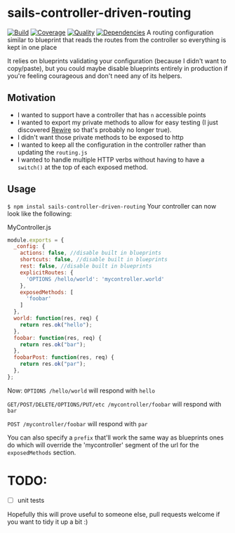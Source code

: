 # sails-controller-driven-routing

[![Build](https://travis-ci.org/chrisns/sails-controller-driven-routing.png)](https://travis-ci.org/chrisns/sails-controller-driven-routing)
[![Coverage](https://coveralls.io/repos/chrisns/sails-controller-driven-routing/badge.png)](https://coveralls.io/r/chrisns/sails-controller-driven-routing)
[![Quality](https://codeclimate.com/github/chrisns/sails-controller-driven-routing.png)](https://codeclimate.com/github/chrisns/sails-controller-driven-routing)
[![Dependencies](https://david-dm.org/chrisns/sails-controller-driven-routing.png)](https://david-dm.org/chrisns/sails-controller-driven-routing)
A routing configuration similar to blueprint that reads the routes from the controller so everything is kept in one place

It relies on blueprints validating your configuration (because I didn't want to copy/paste), but you could maybe disable blueprints entirely in production if you're feeling courageous and don't need any of its helpers.

## Motivation
* I wanted to support have a controller that has `n` accessible points
* I wanted to export my private methods to allow for easy testing (I just discovered [Rewire](https://www.npmjs.com/package/rewire) so that's probably no longer true).
* I didn't want those private methods to be exposed to http
* I wanted to keep all the configuration in the controller rather than updating the `routing.js`
* I wanted to handle multiple HTTP verbs without having to have a `switch()` at the top of each exposed method.

## Usage

`$ npm instal sails-controller-driven-routing`
Your controller can now look like the following:

MyController.js
```javascript
module.exports = {
  _config: {
    actions: false, //disable built in blueprints
    shortcuts: false, //disable built in blueprints
    rest: false, //disable built in blueprints
    explicitRoutes: {
      'OPTIONS /hello/world': 'mycontroller.world'
    },
    exposedMethods: [
      'foobar'
    ]
  },
  world: function(res, req) {
    return res.ok("hello");
  },
  foobar: function(res, req) {
    return res.ok("bar");
  },
  foobarPost: function(res, req) {
    return res.ok("par");
  },
};
```

Now:
`OPTIONS /hello/world` will respond with `hello`

`GET/POST/DELETE/OPTIONS/PUT/etc /mycontroller/foobar` will respond with `bar`

`POST /mycontroller/foobar` will respond with `par`

You can also specify a `prefix` that'll work the same way as blueprints ones do which will override the 'mycontroller' segment of the url for the `exposedMethods` section.

# TODO:
- [ ] unit tests

Hopefully this will prove useful to someone else, pull requests welcome if you want to tidy it up a bit :)
